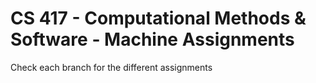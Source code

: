 # CS 417 - Computational Methods & Software - Machine Assignments

Check each branch for the different assignments
